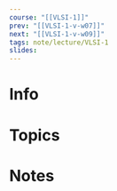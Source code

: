 ```yaml
---
course: "[[VLSI-1]]"
prev: "[[VLSI-1-v-w07]]"
next: "[[VLSI-1-v-w09]]"
tags: note/lecture/VLSI-1
slides:
---
```



# Info


# Topics


# Notes
